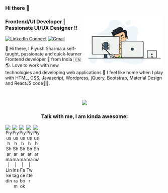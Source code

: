 ### Hi there 👋



<a target="_blank" href="https://piyush10.netlify.app"><img width="250" align="right"
        src="https://github.com/piyushsharma10/piyushsharma10/blob/9beeb2b1d2b06d9dcb446e22efa5a68b852b9503/dev.gif"></a>

### Frontend/UI Developer | Passionate UI/UX Designer !!

[![LinkedIn
Connect](https://img.shields.io/badge/%20-Connect-black?color=14171A&labelColor=212121&logo=linkedin&logoColor=ffcc80)][linkedin]
[![Gmail](https://img.shields.io/badge/%20-Send%20Mail-black?color=14171A&labelColor=ef5350&logo=gmail&logoColor=ffffff)](mailto:psharma902@gmail.com?subject=From%20GitHub&cc=psharma902@gmail.com&body=Hi,%20there.%20Found%20you%20from%20GitHub.)

👋 Hi there, I Piyush Sharma a self-taught, passionate and quick-learner Frontend developer 🚀 from India 🇮🇳 🌎. Love to work with new technologies and developing web applications 🔭 I feel like home when I play with HTML, CSS, Javascript, Wordpress, jQuery, Bootstrap, Material Design and ReactJS code🌱🚀.

<br><div align='center'>
        ![](https://komarev.com/ghpvc/?username=piyushsharma10&color=brightgreen)
<br />

### Talk with me, I am kinda awesome:

[<img align="left" alt="Piyush Sharma | LinkedIn" width="22px" target="_blank"
    src="https://upload.wikimedia.org/wikipedia/commons/thumb/8/81/LinkedIn_icon.svg/2048px-LinkedIn_icon.svg.png" />][linkedin]
[<img align="left" alt="Piyush Sharma | Instagram" width="22px"
    src="https://upload.wikimedia.org/wikipedia/commons/thumb/e/e7/Instagram_logo_2016.svg/2048px-Instagram_logo_2016.svg.png" />][instagram]
[<img align="left" alt="Piyush Sharma | Facebook" width="22px"
    src="https://upload.wikimedia.org/wikipedia/commons/thumb/b/b8/2021_Facebook_icon.svg/2048px-2021_Facebook_icon.svg.png" />][facebook]
[<img align="left" alt="Piyush Sharma | Twitter" width="22px"
    src="https://upload.wikimedia.org/wikipedia/commons/thumb/6/6f/Logo_of_Twitter.svg/512px-Logo_of_Twitter.svg.png?20220821125553" />][twitter]
[<img align="left" alt="Piyush Sharma" width="22px"
    target="_blank" src="https://upload.wikimedia.org/wikipedia/commons/thumb/c/cc/Circle-icons-dev.svg/1200px-Circle-icons-dev.svg.png" />][website]

<br />

[linkedin]: https://www.linkedin.com/in/piyu1710
[instagram]: https://www.instagram.com/piyu1017/
[facebook]: https://www.facebook.com/piyu1017
[twitter]: https://twitter.com/psharma902
[website]: https://piyush10.netlify.app
<!--
**piyushsharma10/piyushsharma10** is a ✨ _special_ ✨ repository because its `README.md` (this file) appears on your GitHub profile.

Here are some ideas to get you started:

- 🔭 I’m currently working on ...
- 🌱 I’m currently learning ...
- 👯 I’m looking to collaborate on ...
- 🤔 I’m looking for help with ...
- 💬 Ask me about ...
- 📫 How to reach me: ...
- 😄 Pronouns: ...
- ⚡ Fun fact: ...
-->
